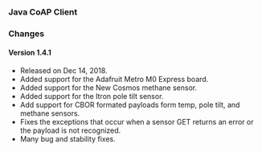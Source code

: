 
### Java CoAP Client

### Changes

#### Version 1.4.1
- Released on Dec 14, 2018.
- Added support for the Adafruit Metro M0 Express board.
- Added support for the New Cosmos methane sensor.
- Added support for the Itron pole tilt sensor.
- Add support for CBOR formated payloads form temp, pole tilt, and methane sensors.
- Fixes the exceptions that occur when a sensor GET returns an error or the payload
is not recognized.
- Many bug and stability fixes.
